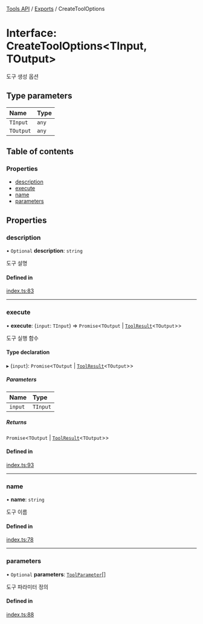 [Tools API](../../) / [Exports](../modules) / CreateToolOptions

# Interface: CreateToolOptions\<TInput, TOutput\>

도구 생성 옵션

## Type parameters

| Name | Type |
| :------ | :------ |
| `TInput` | `any` |
| `TOutput` | `any` |

## Table of contents

### Properties

- [description](CreateToolOptions#description)
- [execute](CreateToolOptions#execute)
- [name](CreateToolOptions#name)
- [parameters](CreateToolOptions#parameters)

## Properties

### description

• `Optional` **description**: `string`

도구 설명

#### Defined in

[index.ts:83](https://github.com/robotaio/robota/blob/c397724a2d06d66ad71d874519312f9bbb9b1d70/packages/tools/src/index.ts#L83)

___

### execute

• **execute**: (`input`: `TInput`) => `Promise`\<`TOutput` \| [`ToolResult`](ToolResult)\<`TOutput`\>\>

도구 실행 함수

#### Type declaration

▸ (`input`): `Promise`\<`TOutput` \| [`ToolResult`](ToolResult)\<`TOutput`\>\>

##### Parameters

| Name | Type |
| :------ | :------ |
| `input` | `TInput` |

##### Returns

`Promise`\<`TOutput` \| [`ToolResult`](ToolResult)\<`TOutput`\>\>

#### Defined in

[index.ts:93](https://github.com/robotaio/robota/blob/c397724a2d06d66ad71d874519312f9bbb9b1d70/packages/tools/src/index.ts#L93)

___

### name

• **name**: `string`

도구 이름

#### Defined in

[index.ts:78](https://github.com/robotaio/robota/blob/c397724a2d06d66ad71d874519312f9bbb9b1d70/packages/tools/src/index.ts#L78)

___

### parameters

• `Optional` **parameters**: [`ToolParameter`](ToolParameter)[]

도구 파라미터 정의

#### Defined in

[index.ts:88](https://github.com/robotaio/robota/blob/c397724a2d06d66ad71d874519312f9bbb9b1d70/packages/tools/src/index.ts#L88)
